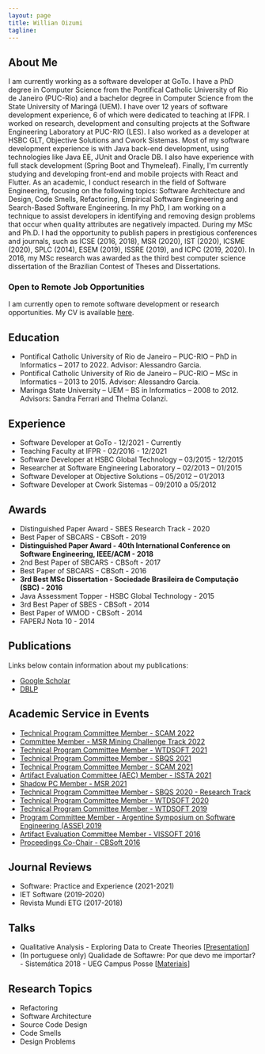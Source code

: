 ```yaml
---
layout: page
title: Willian Oizumi
tagline:
---
```


## About Me

I am currently working as a software developer at GoTo. I have a PhD degree in Computer Science from the Pontifical Catholic University of Rio de Janeiro (PUC-Rio) and a bachelor degree in Computer Science from the State University of Maringá (UEM). I have over 12 years of software development experience, 6 of which were dedicated to teaching at IFPR. I worked on research, development and consulting projects at the Software Engineering Laboratory at PUC-RIO (LES). I also worked as a developer at HSBC GLT, Objective Solutions and Cwork Sistemas. Most of my software development experience is with Java back-end development, using technologies like Java EE, JUnit and Oracle DB. I also have experience with full stack development (Spring Boot and Thymeleaf). Finally, I'm currently studying and developing front-end and mobile projects with React and Flutter. As an academic, I conduct research in the field of Software Engineering, focusing on the following topics: Software Architecture and Design, Code Smells, Refactoring, Empirical Software Engineering and Search-Based Software Engineering. In my PhD, I am working on a technique to assist developers in identifying and removing design problems that occur when quality attributes are negatively impacted.
During my MSc and Ph.D. I had the opportunity to publish papers in prestigious conferences and journals, such as ICSE (2016, 2018), MSR (2020), IST (2020), ICSME (2020), SPLC (2014), ESEM (2019), ISSRE (2019), and ICPC (2019, 2020). In 2016, my MSc research was awarded as the third best computer science dissertation of the Brazilian Contest of Theses and Dissertations.

### Open to Remote Job Opportunities

I am currently open to remote software development or research opportunities. My CV is available <a href="http://wnoizumi.github.io/CV-Willian.pdf">here</a>.

## Education

<ul class="education">
  <li>Pontifical Catholic University of Rio de Janeiro – PUC-RIO – PhD in Informatics – 2017 to 2022. Advisor: Alessandro Garcia.</li>
  <li>Pontifical Catholic University of Rio de Janeiro – PUC-RIO – MSc in Informatics – 2013 to 2015. Advisor: Alessandro Garcia.</li>
  <li>Maringa State University – UEM – BS in Informatics – 2008 to 2012. Advisors: Sandra Ferrari and Thelma Colanzi.</li>
</ul>

## Experience

<ul class="experience">
  <li>Software Developer at GoTo - 12/2021 - Currently</li>
  <li>Teaching Faculty at IFPR - 02/2016 - 12/2021</li>
  <li>Software Developer at HSBC Global Technology – 03/2015 - 12/2015</li>
  <li>Researcher at Software Engineering Laboratory – 02/2013 – 01/2015</li>
  <li>Software Developer at Objective Solutions – 05/2012 – 01/2013</li>
  <li>Software Developer at Cwork Sistemas – 09/2010 a 05/2012</li>
</ul>

## Awards

<ul class="awards">
  <li>Distinguished Paper Award - SBES Research Track - 2020</li>
  <li>Best Paper of SBCARS - CBSoft - 2019</li>
  <li><strong>Distinguished Paper Award - 40th International Conference on Software Engineering, IEEE/ACM - 2018</strong></li>
  <li>2nd Best Paper of SBCARS - CBSoft - 2017</li>
  <li>Best Paper of SBCARS - CBSoft - 2016</li>
  <li><strong>3rd Best MSc Dissertation - Sociedade Brasileira de Computação (SBC) - 2016</strong></li>
  <li>Java Assessment Topper - HSBC Global Technology - 2015</li>
  <li>3rd Best Paper of SBES - CBSoft - 2014</li>
  <li>Best Paper of WMOD - CBSoft - 2014</li>
  <li>FAPERJ Nota 10 - 2014</li>
</ul>

## Publications

Links below contain information about my publications:

<ul class="publications">
	<li><a href="https://scholar.google.com.br/citations?user=8Kkur44AAAAJ&hl=pt-BR&oi=sra">Google Scholar</a></li>
	<li><a href="http://dblp.uni-trier.de/pers/hd/o/Oizumi:Willian_Nalepa">DBLP</a></li>
</ul>

## Academic Service in Events

<ul class="service">
	<li><a href="http://www.ieee-scam.org/2022/#pc">Technical Program Committee Member - SCAM 2022</a></li>
	<li><a href="https://conf.researchr.org/track/msr-2022/msr-2022-mining-challenge#Call-for-Mining-Challenge-Papers">Committee Member - MSR Mining Challenge Track 2022</a></li>
	<li><a href="http://cbsoft2021.joinville.udesc.br/wtdsoft.php">Technical Program Committee Member - WTDSOFT 2021</a></li>
	<li><a href="http://sbqs.sbc.org.br/2021/index.php/en-us/chamada-de-trabalho-2/trabalhos-tecnicos-e-relatos-de-experiencia">Technical Program Committee Member - SBQS 2021</a></li>
	<li><a href="http://www.ieee-scam.org/2021/#home">Technical Program Committee Member - SCAM 2021</a></li>
	<li><a href="https://conf.researchr.org/track/issta-2021/issta-2021-artifact-evaluation#Call-for-Artifacts">Artifact Evaluation Committee (AEC) Member - ISSTA 2021</a></li>
	<li><a href="https://2021.msrconf.org/track/msr-2021-shadow-pc">Shadow PC Member - MSR 2021</a></li>
	<li><a href="http://sbqs.sbc.org.br/index.php/pt/chamada-de-trabalho/trabalhos-tecnicos">Technical Program Committee Member - SBQS 2020 - Research Track</a></li>
	<li><a href="http://cbsoft2020.imd.ufrn.br/wtdsoft.php">Technical Program Committee Member - WTDSOFT 2020</a></li>
	<li><a href="http://cbsoft2019.ufba.br/#/wtdsoft">Technical Program Committee Member - WTDSOFT 2019</a></li>
	<li><a href="http://48jaiio.sadio.org.ar/">Program Committee Member - Argentine Symposium on Software Engineering (ASSE) 2019</a></li>	
	<li><a href="http://vissoft16.ysu.edu/committee.html">Artifact Evaluation Committee Member - VISSOFT 2016</a></li>
	<li><a href="http://cbsoft.org/cbsoft2016/anais">Proceedings Co-Chair - CBSoft 2016</a></li>
</ul>

## Journal Reviews

<ul class="reviews">
	<li>Software: Practice and Experience (2021-2021)</li>
	<li>IET Software (2019-2020)</li>
	<li>Revista Mundi ETG (2017-2018)</li>
</ul>

## Talks

<ul class="talks">
  <li>Qualitative Analysis - Exploring Data to Create Theories [<a href="http://wnoizumi.github.io/talks/qualitative-analysis.pdf">Presentation</a>]</li>
  <li>(In portuguese only) Qualidade de Softawre: Por que devo me importar? - Sistemática 2018 - UEG Campus Posse [<a href="https://drive.google.com/open?id=1bNXGoO7DRoz1DW1OWhLvbCE7E_AJxm4l">Materiais</a>]</li>
</ul>

## Research Topics

<ul class="research">
  <li>Refactoring</li>
  <li>Software Architecture</li>
  <li>Source Code Design</li>
  <li>Code Smells</li>
  <li>Design Problems</li>
</ul>



